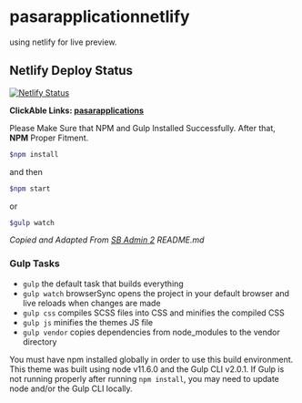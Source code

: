 # pasarapplicationnetlify
using netlify for live preview.

## Netlify Deploy Status
[![Netlify Status](https://api.netlify.com/api/v1/badges/f8401b63-0104-4985-acd7-61e1778bc37f/deploy-status)](https://app.netlify.com/sites/pasarapplication/deploys)

**ClickAble Links: [pasarapplications](https://pasarapplication)**

Please Make Sure that NPM and Gulp Installed Successfully.
After that,
**NPM** Proper Fitment.
```sh
$npm install
```
and then
```sh
$npm start
```
or
```sh
$gulp watch
```

*Copied and Adapted From [SB Admin 2](https://startbootstrap.com/template-overviews/sb-admin-2/) README.md*

### Gulp Tasks

-   `gulp` the default task that builds everything
-   `gulp watch` browserSync opens the project in your default browser and live reloads when changes are made
-   `gulp css` compiles SCSS files into CSS and minifies the compiled CSS
-   `gulp js` minifies the themes JS file
-   `gulp vendor` copies dependencies from node_modules to the vendor directory

You must have npm installed globally in order to use this build environment. This theme was built using node v11.6.0 and the Gulp CLI v2.0.1. If Gulp is not running properly after running `npm install`, you may need to update node and/or the Gulp CLI locally. 
